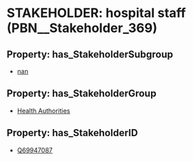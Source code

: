 # STAKEHOLDER: __hospital staff__ (PBN__Stakeholder_369)

## Property: has_StakeholderSubgroup

* [nan](PBN__StakeholderSubgroup_7)

## Property: has_StakeholderGroup

* [Health Authorities](PBN__StakeholderGroup_4)

## Property: has_StakeholderID

* [Q69947087](Q69947087)

